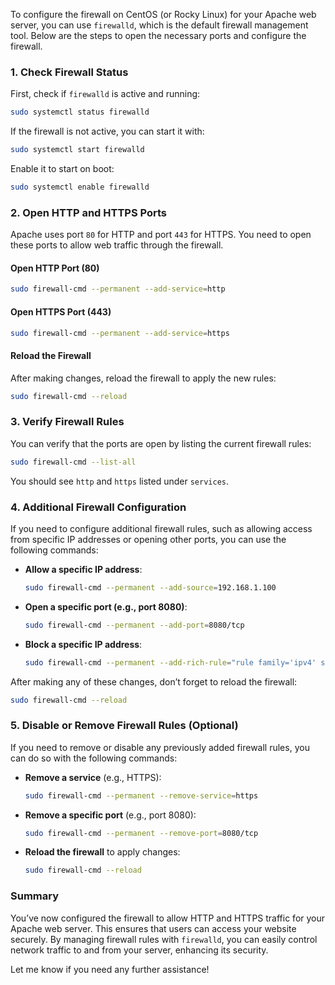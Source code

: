 To configure the firewall on CentOS (or Rocky Linux) for your Apache web server, you can use `firewalld`, which is the default firewall management tool. Below are the steps to open the necessary ports and configure the firewall.

### **1. Check Firewall Status**

First, check if `firewalld` is active and running:

```bash
sudo systemctl status firewalld
```

If the firewall is not active, you can start it with:

```bash
sudo systemctl start firewalld
```

Enable it to start on boot:

```bash
sudo systemctl enable firewalld
```

### **2. Open HTTP and HTTPS Ports**

Apache uses port `80` for HTTP and port `443` for HTTPS. You need to open these ports to allow web traffic through the firewall.

#### **Open HTTP Port (80)**

```bash
sudo firewall-cmd --permanent --add-service=http
```

#### **Open HTTPS Port (443)**

```bash
sudo firewall-cmd --permanent --add-service=https
```

#### **Reload the Firewall**

After making changes, reload the firewall to apply the new rules:

```bash
sudo firewall-cmd --reload
```

### **3. Verify Firewall Rules**

You can verify that the ports are open by listing the current firewall rules:

```bash
sudo firewall-cmd --list-all
```

You should see `http` and `https` listed under `services`.

### **4. Additional Firewall Configuration**

If you need to configure additional firewall rules, such as allowing access from specific IP addresses or opening other ports, you can use the following commands:

- **Allow a specific IP address**:
  
  ```bash
  sudo firewall-cmd --permanent --add-source=192.168.1.100
  ```

- **Open a specific port (e.g., port 8080)**:
  
  ```bash
  sudo firewall-cmd --permanent --add-port=8080/tcp
  ```

- **Block a specific IP address**:
  
  ```bash
  sudo firewall-cmd --permanent --add-rich-rule="rule family='ipv4' source address='192.168.1.100' reject"
  ```

After making any of these changes, don’t forget to reload the firewall:

```bash
sudo firewall-cmd --reload
```

### **5. Disable or Remove Firewall Rules (Optional)**

If you need to remove or disable any previously added firewall rules, you can do so with the following commands:

- **Remove a service** (e.g., HTTPS):

  ```bash
  sudo firewall-cmd --permanent --remove-service=https
  ```

- **Remove a specific port** (e.g., port 8080):

  ```bash
  sudo firewall-cmd --permanent --remove-port=8080/tcp
  ```

- **Reload the firewall** to apply changes:

  ```bash
  sudo firewall-cmd --reload
  ```

### **Summary**
You’ve now configured the firewall to allow HTTP and HTTPS traffic for your Apache web server. This ensures that users can access your website securely. By managing firewall rules with `firewalld`, you can easily control network traffic to and from your server, enhancing its security.

Let me know if you need any further assistance!
